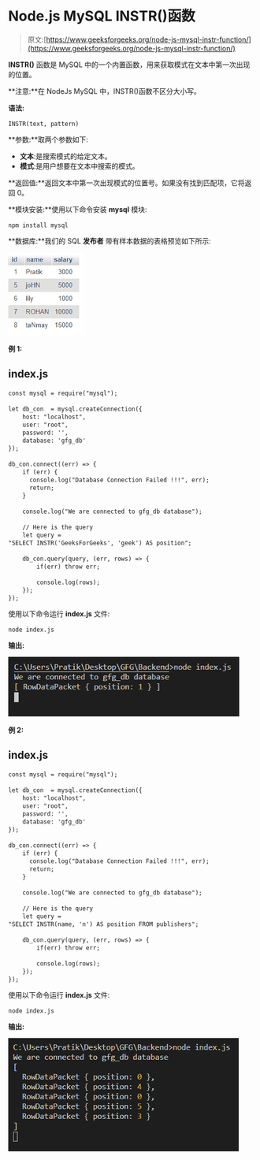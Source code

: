 # Node.js MySQL INSTR()函数

> 原文:[https://www.geeksforgeeks.org/node-js-mysql-instr-function/](https://www.geeksforgeeks.org/node-js-mysql-instr-function/)

**INSTR()** 函数是 MySQL 中的一个内置函数，用来获取模式在文本中第一次出现的位置。

**注意:**在 NodeJs MySQL 中，INSTR()函数不区分大小写。

**语法:**

```
INSTR(text, pattern)
```

**参数:**取两个参数如下:

*   **文本**:是搜索模式的给定文本。
*   **模式**:是用户想要在文本中搜索的模式。

**返回值:**返回文本中第一次出现模式的位置号。如果没有找到匹配项，它将返回 0。

**模块安装:**使用以下命令安装 **mysql** 模块:

```
npm install mysql
```

**数据库:**我们的 SQL **发布者** 带有样本数据的表格预览如下所示:

![](img/534657a55e995a601f42564a686b906b.png)

**例 1:**

## index.js

```
const mysql = require("mysql");

let db_con  = mysql.createConnection({
    host: "localhost",
    user: "root",
    password: '',
    database: 'gfg_db'
});

db_con.connect((err) => {
    if (err) {
      console.log("Database Connection Failed !!!", err);
      return;
    }

    console.log("We are connected to gfg_db database");

    // Here is the query
    let query = 
"SELECT INSTR('GeeksForGeeks', 'geek') AS position";

    db_con.query(query, (err, rows) => {
        if(err) throw err;

        console.log(rows);
    });
});
```

使用以下命令运行 **index.js** 文件:

```
node index.js
```

**输出:**

![](img/a0a361e4671aed7bb9d5e71b2d48cd0e.png)

**例 2:**

## index.js

```
const mysql = require("mysql");

let db_con  = mysql.createConnection({
    host: "localhost",
    user: "root",
    password: '',
    database: 'gfg_db'
});

db_con.connect((err) => {
    if (err) {
      console.log("Database Connection Failed !!!", err);
      return;
    }

    console.log("We are connected to gfg_db database");

    // Here is the query
    let query = 
"SELECT INSTR(name, 'n') AS position FROM publishers";

    db_con.query(query, (err, rows) => {
        if(err) throw err;

        console.log(rows);
    });
});
```

使用以下命令运行 **index.js** 文件:

```
node index.js
```

**输出:**

![](img/3eae831eadb5fd815b8f4a6bf02618d4.png)